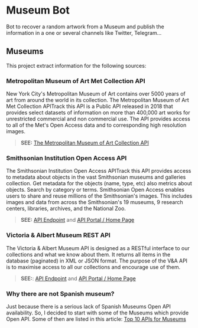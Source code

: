 # Museum Bot

Bot to recover a random artwork from a Museum and publish the information in
a one or several channels like Twitter, Telegram...

## Museums 

This project extract information for the following sources:	

### Metropolitan Museum of Art Met Collection API
New York City's Metropolitan Museum of Art contains over 5000 
years of art from around the world in its collection. The 
Metropolitan Museum of Art Met Collection APITrack this API 
is a Public API released in 2018 that provides select datasets 
of information on more than 400,000 art works for unrestricted 
commercial and non commercial use. The API provides access to 
all of the Met's Open Access data and to corresponding high 
resolution images.

> **SEE:** [The Metropolitan Museum of Art Collection API](https://metmuseum.github.io/)

### Smithsonian Institution Open Access API

The Smithsonian Institution Open Access APITrack this API 
provides access to metadata about objects in the vast Smithsonian 
museums and galleries collection. Get metadata for the objects 
(name, type, etc) also metrics about objects. Search by category or terms. 
Smithsonian Open Access enables users to share and reuse millions of the 
Smithsonian's images. This includes images and data from across the 
Smithsonian's 19 museums, 9 research centers, libraries, archives, 
and the National Zoo.

> **SEE:**
> [API Endpoint](https://api.si.edu/openaccess/api/v1.0/) and
> [API Portal / Home Page](https://www.si.edu/openaccess/devtools)


### Victoria & Albert Museum REST API

The Victoria & Albert Museum API is designed as a RESTful interface to our collections and what we know about them. It returns all items in the database (paginated) in XML or JSON format. The purpose of the V&A API is to maximise access to all our collections and encourage use of them.

> **SEE:**:
> [API Endpoint](http://www.vam.ac.uk/api) and 
> [API Portal / Home Page](http://www.vam.ac.uk/api/)

### Why there are not Spanish museum?

Just because there is a serious lack of Spanish Museums Open API availability. So, I decided to start with some of the Museums which provide Open API. Some of then are listed in this
article: [Top 10 APIs for Museums](https://www.programmableweb.com/news/top-10-apis-museums/brief/2020/12/26)